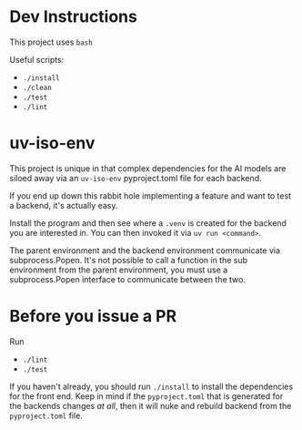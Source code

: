 # Dev Instructions

This project uses `bash`

Useful scripts:

  * `./install`
  * `./clean`
  * `./test`
  * `./lint`

# uv-iso-env

This project is unique in that complex dependencies for the AI models are siloed away via an `uv-iso-env` pyproject.toml file for each backend.

If you end up down this rabbit hole implementing a feature and want to test a backend, it's actually easy.

Install the program and then see where a `.venv` is created for the backend you are
interested in. You can then invoked it via `uv run <command>`.

The parent environment and the backend environment communicate via subprocess.Popen. It's not possible to call a function in the sub environment from the parent environment, you must use a subprocess.Popen interface to communicate between the two.

# Before you issue a PR

Run
  * `./lint`
  * `./test`

If you haven't already, you should run `./install` to install the dependencies for the front end. Keep in mind if the `pyproject.toml` that is generated for the backends changes *at all*, then it will nuke and rebuild backend from the `pyproject.toml` file.